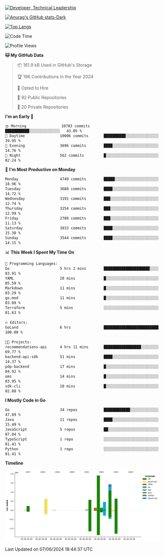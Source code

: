 <div>
  <a href="https://www.linkedin.com/in/arielpineiro/" target="_blank" rel="nofollow noopener noreferrer">
    <img src="https://img.shields.io/badge/-LinkedIn-%230077B5?style=for-the-badge&logo=linkedin&logoColor=white" alt="Developer, Technical Leadership" title="Ariel Piñeiro">
  </a>
</div>

[![Anurag's GitHub stats-Dark](https://github-readme-stats.vercel.app/api?username=arielsrv&show_icons=true&theme=dark#gh-dark-mode-only)](https://github.com/anuraghazra/github-readme-stats#gh-dark-mode-only)

[![Top Langs](https://github-readme-stats.vercel.app/api/top-langs/?username=arielsrv&layout=compact&langs_count=10&theme=dark#gh-dark-mode-only)](https://github.com/anuraghazra/github-readme-stats&theme=dark#gh-dark-mode-only)

<!--START_SECTION:waka-->
![Code Time](http://img.shields.io/badge/Code%20Time-924%20hrs%2016%20mins-blue)

![Profile Views](http://img.shields.io/badge/Profile%20Views-1-blue)

**🐱 My GitHub Data** 

> 📦 161.9 kB Used in GitHub's Storage 
 > 
> 🏆 196 Contributions in the Year 2024
 > 
> 💼 Opted to Hire
 > 
> 📜 92 Public Repositories 
 > 
> 🔑 20 Private Repositories 
 > 
**I'm an Early 🐤** 

```text
🌞 Morning                10783 commits       ███████████░░░░░░░░░░░░░░   43.05 % 
🌆 Daytime                10006 commits       ██████████░░░░░░░░░░░░░░░   39.95 % 
🌃 Evening                3696 commits        ████░░░░░░░░░░░░░░░░░░░░░   14.76 % 
🌙 Night                  562 commits         █░░░░░░░░░░░░░░░░░░░░░░░░   02.24 % 
```
📅 **I'm Most Productive on Monday** 

```text
Monday                   4749 commits        █████░░░░░░░░░░░░░░░░░░░░   18.96 % 
Tuesday                  3688 commits        ████░░░░░░░░░░░░░░░░░░░░░   14.72 % 
Wednesday                3191 commits        ███░░░░░░░░░░░░░░░░░░░░░░   12.74 % 
Thursday                 3254 commits        ███░░░░░░░░░░░░░░░░░░░░░░   12.99 % 
Friday                   2788 commits        ███░░░░░░░░░░░░░░░░░░░░░░   11.13 % 
Saturday                 3833 commits        ████░░░░░░░░░░░░░░░░░░░░░   15.30 % 
Sunday                   3544 commits        ████░░░░░░░░░░░░░░░░░░░░░   14.15 % 
```


📊 **This Week I Spent My Time On** 

```text
💬 Programming Languages: 
Go                       5 hrs 2 mins        █████████████████████░░░░   83.91 % 
YAML                     20 mins             █░░░░░░░░░░░░░░░░░░░░░░░░   05.59 % 
Markdown                 11 mins             █░░░░░░░░░░░░░░░░░░░░░░░░   03.29 % 
go.mod                   11 mins             █░░░░░░░░░░░░░░░░░░░░░░░░   03.09 % 
Terraform                5 mins              ░░░░░░░░░░░░░░░░░░░░░░░░░   01.63 % 

🔥 Editors: 
GoLand                   6 hrs               █████████████████████████   100.00 % 

🐱‍💻 Projects: 
recommendations-api      4 hrs 11 mins       █████████████████░░░░░░░░   69.77 % 
backend-api-sdk          51 mins             ████░░░░░░░░░░░░░░░░░░░░░   14.37 % 
pdp-backend              17 mins             █░░░░░░░░░░░░░░░░░░░░░░░░   04.92 % 
oms                      14 mins             █░░░░░░░░░░░░░░░░░░░░░░░░   03.95 % 
sdk-cli                  10 mins             █░░░░░░░░░░░░░░░░░░░░░░░░   02.88 % 
```

**I Mostly Code in Go** 

```text
Go                       34 repos            ████████████░░░░░░░░░░░░░   47.89 % 
Java                     11 repos            ████░░░░░░░░░░░░░░░░░░░░░   15.49 % 
JavaScript               5 repos             ██░░░░░░░░░░░░░░░░░░░░░░░   07.04 % 
TypeScript               1 repo              ░░░░░░░░░░░░░░░░░░░░░░░░░   01.41 % 
Python                   1 repo              ░░░░░░░░░░░░░░░░░░░░░░░░░   01.41 % 
```



**Timeline**

![Lines of Code chart](https://raw.githubusercontent.com/arielsrv/arielsrv/main/assets/bar_graph.png)


 Last Updated on 07/06/2024 18:44:37 UTC
<!--END_SECTION:waka-->
